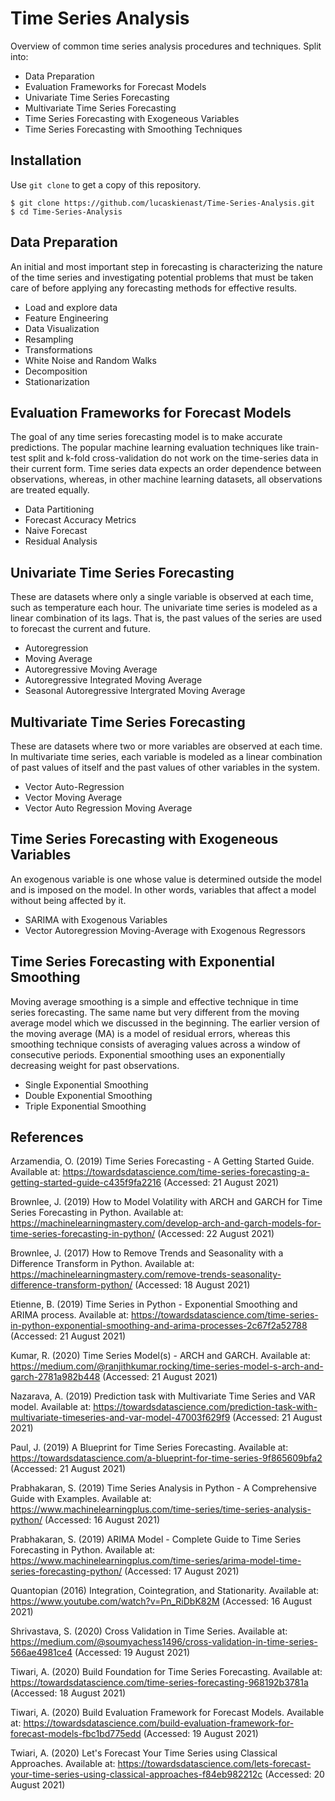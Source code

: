 # Time Series Analysis
Overview of common time series analysis procedures and techniques. Split into:

- Data Preparation
- Evaluation Frameworks for Forecast Models
- Univariate Time Series Forecasting
- Multivariate Time Series Forecasting
- Time Series Forecasting with Exogeneous Variables
- Time Series Forecasting with Smoothing Techniques

## Installation
Use `git clone` to get a copy of this repository.
```
$ git clone https://github.com/lucaskienast/Time-Series-Analysis.git
$ cd Time-Series-Analysis
```
## Data Preparation
An initial and most important step in forecasting is characterizing the nature of the time series and investigating potential problems that must be taken care of before applying any forecasting methods for effective results.

- Load and explore data
- Feature Engineering
- Data Visualization
- Resampling
- Transformations
- White Noise and Random Walks
- Decomposition
- Stationarization

## Evaluation Frameworks for Forecast Models
The goal of any time series forecasting model is to make accurate predictions. The popular machine learning evaluation techniques like train-test split and k-fold cross-validation do not work on the time-series data in their current form. Time series data expects an order dependence between observations, whereas, in other machine learning datasets, all observations are treated equally.

- Data Partitioning
- Forecast Accuracy Metrics
- Naive Forecast
- Residual Analysis

## Univariate Time Series Forecasting
These are datasets where only a single variable is observed at each time, such as temperature each hour. The univariate time series is modeled as a linear combination of its lags. That is, the past values of the series are used to forecast the current and future.

- Autoregression
- Moving Average
- Autoregressive Moving Average
- Autoregressive Integrated Moving Average
- Seasonal Autoregressive Intergrated Moving Average

## Multivariate Time Series Forecasting
These are datasets where two or more variables are observed at each time. In multivariate time series, each variable is modeled as a linear combination of past values of itself and the past values of other variables in the system.

- Vector Auto-Regression
- Vector Moving Average
- Vector Auto Regression Moving Average

## Time Series Forecasting with Exogeneous Variables
An exogenous variable is one whose value is determined outside the model and is imposed on the model. In other words, variables that affect a model without being affected by it.

- SARIMA with Exogenous Variables
- Vector Autoregression Moving-Average with Exogenous Regressors

## Time Series Forecasting with Exponential Smoothing
Moving average smoothing is a simple and effective technique in time series forecasting. The same name but very different from the moving average model which we discussed in the beginning. The earlier version of the moving average (MA) is a model of residual errors, whereas this smoothing technique consists of averaging values across a window of consecutive periods. Exponential smoothing uses an exponentially decreasing weight for past observations.

- Single Exponential Smoothing
- Double Exponential Smoothing
- Triple Exponential Smoothing

## References

Arzamendia, O. (2019) Time Series Forecasting - A Getting Started Guide. Available at: https://towardsdatascience.com/time-series-forecasting-a-getting-started-guide-c435f9fa2216 (Accessed: 21 August 2021)

Brownlee, J. (2019) How to Model Volatility with ARCH and GARCH for Time Series Forecasting in Python. Available at: https://machinelearningmastery.com/develop-arch-and-garch-models-for-time-series-forecasting-in-python/ (Accessed: 22 August 2021)

Brownlee, J. (2017) How to Remove Trends and Seasonality with a Difference Transform in Python. Available at: https://machinelearningmastery.com/remove-trends-seasonality-difference-transform-python/ (Accessed: 18 August 2021)

Etienne, B. (2019) Time Series in Python - Exponential Smoothing and ARIMA process. Available at: https://towardsdatascience.com/time-series-in-python-exponential-smoothing-and-arima-processes-2c67f2a52788 (Accessed: 21 August 2021)

Kumar, R. (2020) Time Series Model(s) - ARCH and GARCH. Available at: https://medium.com/@ranjithkumar.rocking/time-series-model-s-arch-and-garch-2781a982b448 (Accessed: 21 August 2021)

Nazarava, A. (2019) Prediction task with Multivariate Time Series and VAR model. Available at: https://towardsdatascience.com/prediction-task-with-multivariate-timeseries-and-var-model-47003f629f9 (Accessed: 21 August 2021)

Paul, J. (2019) A Blueprint for Time Series Forecasting. Available at: https://towardsdatascience.com/a-blueprint-for-time-series-9f865609bfa2 (Accessed: 21 August 2021)

Prabhakaran, S. (2019) Time Series Analysis in Python - A Comprehensive Guide with Examples. Available at: https://www.machinelearningplus.com/time-series/time-series-analysis-python/ (Accessed: 16 August 2021)

Prabhakaran, S. (2019) ARIMA Model - Complete Guide to Time Series Forecasting in Python. Available at: https://www.machinelearningplus.com/time-series/arima-model-time-series-forecasting-python/ (Accessed: 17 August 2021)

Quantopian (2016) Integration, Cointegration, and Stationarity. Available at: https://www.youtube.com/watch?v=Pn_RiDbK82M (Accessed: 16 August 2021)

Shrivastava, S. (2020) Cross Validation in Time Series. Available at: https://medium.com/@soumyachess1496/cross-validation-in-time-series-566ae4981ce4 (Accessed: 19 August 2021)

Tiwari, A. (2020) Build Foundation for Time Series Forecasting. Available at: https://towardsdatascience.com/time-series-forecasting-968192b3781a (Accessed: 18 August 2021)

Tiwari, A. (2020) Build Evaluation Framework for Forecast Models. Available at: https://towardsdatascience.com/build-evaluation-framework-for-forecast-models-fbc1bd775edd (Accessed: 19 August 2021)

Twiari, A. (2020) Let's Forecast Your Time Series using Classical Approaches. Available at: https://towardsdatascience.com/lets-forecast-your-time-series-using-classical-approaches-f84eb982212c (Accessed: 20 August 2021)
